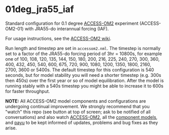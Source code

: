 # 01deg_jra55_iaf
Standard configuration for 0.1 degree [ACCESS-OM2](https://github.com/COSIMA/access-om2) experiment (ACCESS-OM2-01) with JRA55-do interannual forcing (IAF).

For usage instructions, see the [ACCESS-OM2 wiki](https://github.com/COSIMA/access-om2/wiki).

Run length and timestep are set in `accessom2.nml`. The timestep is normally set to a factor of the JRA55-do forcing period of 3hr = 10800s, for example one of 100, 108, 120, 135, 144, 150, 180, 200, 216, 225, 240, 270, 300, 360, 400, 432, 450, 540, 600, 675, 720, 900, 1080, 1200, 1350, 1800, 2160, 2700, 3600 or 5400s. The default timestep for this configuration is 540 seconds, but for model stability you will need a shorter timestep (e.g. 300s then 450s) over the first year or so of model equilibration. After the model is running stably with a 540s timestep you might be able to increase it to 600s for faster throughput.

**NOTE:** All ACCESS-OM2 model components and configurations are undergoing continual improvement. We strongly recommend that you "watch" this repo (see button at top of screen; ask to be notified of all conversations) and also watch [ACCESS-OM2](https://github.com/COSIMA/access-om2), all the [component models](https://github.com/COSIMA/access-om2/tree/master/src), and [payu](https://github.com/payu-org/payu) to be kept informed of updates, problems and bug fixes as they arise.
